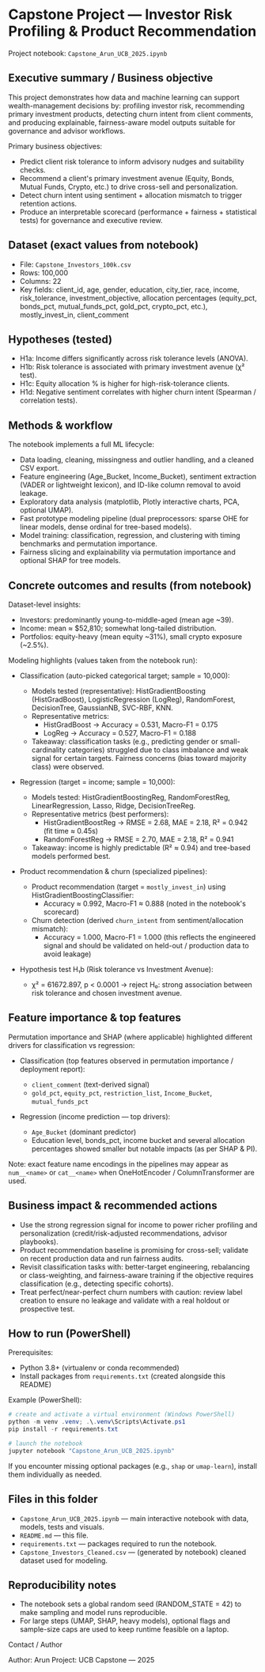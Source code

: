 # Capstone Project — Investor Risk Profiling & Product Recommendation 

Project notebook: `Capstone_Arun_UCB_2025.ipynb`

## Executive summary / Business objective

This project demonstrates how data and machine learning can support wealth-management decisions by: profiling investor risk, recommending primary investment products, detecting churn intent from client comments, and producing explainable, fairness-aware model outputs suitable for governance and advisor workflows.

Primary business objectives:
- Predict client risk tolerance to inform advisory nudges and suitability checks.
- Recommend a client's primary investment avenue (Equity, Bonds, Mutual Funds, Crypto, etc.) to drive cross-sell and personalization.
- Detect churn intent using sentiment + allocation mismatch to trigger retention actions.
- Produce an interpretable scorecard (performance + fairness + statistical tests) for governance and executive review.


## Dataset (exact values from notebook)

- File: `Capstone_Investors_100k.csv`
- Rows: 100,000
- Columns: 22
- Key fields: client_id, age, gender, education, city_tier, race, income, risk_tolerance, investment_objective, allocation percentages (equity_pct, bonds_pct, mutual_funds_pct, gold_pct, crypto_pct, etc.), mostly_invest_in, client_comment


## Hypotheses (tested)

- H1a: Income differs significantly across risk tolerance levels (ANOVA).
- H1b: Risk tolerance is associated with primary investment avenue (χ² test).
- H1c: Equity allocation % is higher for high-risk-tolerance clients.
- H1d: Negative sentiment correlates with higher churn intent (Spearman / correlation tests).


## Methods & workflow

The notebook implements a full ML lifecycle:
- Data loading, cleaning, missingness and outlier handling, and a cleaned CSV export.
- Feature engineering (Age_Bucket, Income_Bucket), sentiment extraction (VADER or lightweight lexicon), and ID-like column removal to avoid leakage.
- Exploratory data analysis (matplotlib, Plotly interactive charts, PCA, optional UMAP).
- Fast prototype modeling pipeline (dual preprocessors: sparse OHE for linear models, dense ordinal for tree-based models).
- Model training: classification, regression, and clustering with timing benchmarks and permutation importance.
- Fairness slicing and explainability via permutation importance and optional SHAP for tree models.


## Concrete outcomes and results (from notebook)

Dataset-level insights:
- Investors: predominantly young-to-middle-aged (mean age ~39).
- Income: mean ≈ $52,810; somewhat long-tailed distribution.
- Portfolios: equity-heavy (mean equity ~31%), small crypto exposure (~2.5%).

Modeling highlights (values taken from the notebook run):

- Classification (auto-picked categorical target; sample = 10,000):
   - Models tested (representative): HistGradientBoosting (HistGradBoost), LogisticRegression (LogReg), RandomForest, DecisionTree, GaussianNB, SVC-RBF, KNN.
   - Representative metrics:
      - HistGradBoost → Accuracy = 0.531, Macro-F1 = 0.175
      - LogReg        → Accuracy = 0.527, Macro-F1 = 0.188
   - Takeaway: classification tasks (e.g., predicting gender or small-cardinality categories) struggled due to class imbalance and weak signal for certain targets. Fairness concerns (bias toward majority class) were observed.

- Regression (target = income; sample = 10,000):
   - Models tested: HistGradientBoostingReg, RandomForestReg, LinearRegression, Lasso, Ridge, DecisionTreeReg.
   - Representative metrics (best performers):
      - HistGradientBoostReg → RMSE = 2.68, MAE = 2.18, R² = 0.942 (fit time ≈ 0.45s)
      - RandomForestReg      → RMSE = 2.70, MAE = 2.18, R² = 0.941
   - Takeaway: income is highly predictable (R² ≈ 0.94) and tree-based models performed best.

- Product recommendation & churn (specialized pipelines):
   - Product recommendation (target = `mostly_invest_in`) using HistGradientBoostingClassifier:
      - Accuracy ≈ 0.992, Macro-F1 ≈ 0.888 (noted in the notebook's scorecard)
   - Churn detection (derived `churn_intent` from sentiment/allocation mismatch):
      - Accuracy = 1.000, Macro-F1 = 1.000 (this reflects the engineered signal and should be validated on held-out / production data to avoid leakage)

- Hypothesis test H₁b (Risk tolerance vs Investment Avenue):
   - χ² = 61672.897, p < 0.0001 → reject H₀: strong association between risk tolerance and chosen investment avenue.


## Feature importance & top features

Permutation importance and SHAP (where applicable) highlighted different drivers for classification vs regression:

- Classification (top features observed in permutation importance / deployment report):
   - `client_comment` (text-derived signal)
   - `gold_pct`, `equity_pct`, `restriction_list`, `Income_Bucket`, `mutual_funds_pct`

- Regression (income prediction — top drivers):
   - `Age_Bucket` (dominant predictor)
   - Education level, bonds_pct, income bucket and several allocation percentages showed smaller but notable impacts (as per SHAP & PI).

Note: exact feature name encodings in the pipelines may appear as `num__<name>` or `cat__<name>` when OneHotEncoder / ColumnTransformer are used.


## Business impact & recommended actions

- Use the strong regression signal for income to power richer profiling and personalization (credit/risk-adjusted recommendations, advisor playbooks).
- Product recommendation baseline is promising for cross-sell; validate on recent production data and run fairness audits.
- Revisit classification tasks with: better-target engineering, rebalancing or class-weighting, and fairness-aware training if the objective requires classification (e.g., detecting specific cohorts).
- Treat perfect/near-perfect churn numbers with caution: review label creation to ensure no leakage and validate with a real holdout or prospective test.


## How to run (PowerShell)

Prerequisites:
- Python 3.8+ (virtualenv or conda recommended)
- Install packages from `requirements.txt` (created alongside this README)

Example (PowerShell):

```powershell
# create and activate a virtual environment (Windows PowerShell)
python -m venv .venv; .\.venv\Scripts\Activate.ps1
pip install -r requirements.txt

# launch the notebook
jupyter notebook "Capstone_Arun_UCB_2025.ipynb"
```

If you encounter missing optional packages (e.g., `shap` or `umap-learn`), install them individually as needed.


## Files in this folder

- `Capstone_Arun_UCB_2025.ipynb` — main interactive notebook with data, models, tests and visuals.
- `README.md` — this file.
- `requirements.txt` — packages required to run the notebook.
- `Capstone_Investors_Cleaned.csv` — (generated by notebook) cleaned dataset used for modeling.


## Reproducibility notes

- The notebook sets a global random seed (RANDOM_STATE = 42) to make sampling and model runs reproducible.
- For large steps (UMAP, SHAP, heavy models), optional flags and sample-size caps are used to keep runtime feasible on a laptop.


Contact / Author

Author: Arun
Project: UCB Capstone — 2025

